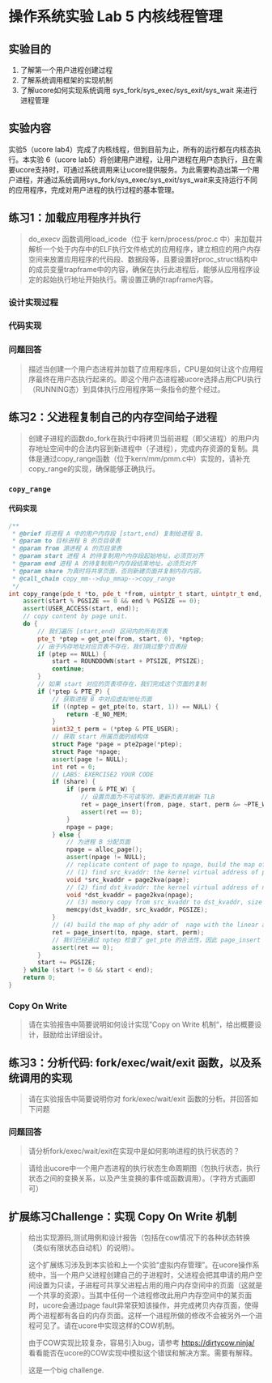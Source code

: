 # 操作系统实验 Lab 5 内核线程管理
## 实验目的
1. 了解第一个用户进程创建过程
2. 了解系统调用框架的实现机制
3. 了解ucore如何实现系统调用 sys_fork/sys_exec/sys_exit/sys_wait 来进行进程管理

## 实验内容

实验5（ucore lab4）完成了内核线程，但到目前为止，所有的运行都在内核态执行。本实验 6（ucore lab5）将创建用户进程，让用户进程在用户态执行，且在需要ucore支持时，可通过系统调用来让ucore提供服务。为此需要构造出第一个用户进程，并通过系统调用sys_fork/sys_exec/sys_exit/sys_wait来支持运行不同的应用程序，完成对用户进程的执行过程的基本管理。

## 练习1：加载应用程序并执行

>do_execv 函数调用load_icode（位于 kern/process/proc.c 中）来加载并解析一个处于内存中的ELF执行文件格式的应用程序，建立相应的用户内存空间来放置应用程序的代码段、数据段等，且要设置好proc_struct结构中的成员变量trapframe中的内容，确保在执行此进程后，能够从应用程序设定的起始执行地址开始执行。需设置正确的trapframe内容。

### 设计实现过程



### 代码实现



### 问题回答

> 描述当创建一个用户态进程并加载了应用程序后，CPU是如何让这个应用程序最终在用户态执行起来的。即这个用户态进程被ucore选择占用CPU执行（RUNNING态）到具体执行应用程序第一条指令的整个经过。





## 练习**2**：父进程复制自己的内存空间给子进程

>  创建子进程的函数do_fork在执行中将拷贝当前进程（即父进程）的用户内存地址空间中的合法内容到新进程中（子进程），完成内存资源的复制。具体是通过copy_range函数（位于kern/mm/pmm.c中）实现的，请补充copy_range的实现，确保能够正确执行。

### `copy_range`



#### 代码实现

```cpp
/**
 * @brief 将进程 A 中的用户内存段 [start,end) 复制给进程 B。
 * @param to 目标进程 B 的页目录表
 * @param from 源进程 A 的页目录表
 * @param start 进程 A 的待复制用户内存段起始地址，必须页对齐
 * @param end 进程 A 的待复制用户内存段结束地址，必须页对齐
 * @param share 为真时将共享页面，否则新建页面并复制内存内容。
 * @call_chain copy_mm-->dup_mmap-->copy_range
 */
int copy_range(pde_t *to, pde_t *from, uintptr_t start, uintptr_t end, bool share) {
    assert(start % PGSIZE == 0 && end % PGSIZE == 0);
    assert(USER_ACCESS(start, end));
    // copy content by page unit.
    do {
        // 我们遍历 [start,end) 区间内的所有页表
        pte_t *ptep = get_pte(from, start, 0), *nptep;
        // 由于内存地址对应页表不存在，我们跳过整个页表段
        if (ptep == NULL) {
            start = ROUNDDOWN(start + PTSIZE, PTSIZE);
            continue;
        }
        // 如果 start 对应的页表项存在，我们完成这个页面的复制
        if (*ptep & PTE_P) {
            // 获取进程 B 中对应虚拟地址页面
            if ((nptep = get_pte(to, start, 1)) == NULL) {
                return -E_NO_MEM;
            }
            uint32_t perm = (*ptep & PTE_USER);
            // 获取 start 所属页面的结构体
            struct Page *page = pte2page(*ptep);
            struct Page *npage;
            assert(page != NULL);
            int ret = 0;
            // LAB5: EXERCISE2 YOUR CODE
            if (share) {
                if (perm & PTE_W) {
                    // 设置页面为不可读写的，更新页表并刷新 TLB
                    ret = page_insert(from, page, start, perm &= ~PTE_W);
                    assert(ret == 0);
                }
                npage = page;
            } else {
                // 为进程 B 分配页面
                npage = alloc_page();
                assert(npage != NULL);
                // replicate content of page to npage, build the map of phy addr of nage with the linear addr start
                // (1) find src_kvaddr: the kernel virtual address of page
                void *src_kvaddr = page2kva(page);
                // (2) find dst_kvaddr: the kernel virtual address of npage
                void *dst_kvaddr = page2kva(npage);
                // (3) memory copy from src_kvaddr to dst_kvaddr, size is PGSIZE
                memcpy(dst_kvaddr, src_kvaddr, PGSIZE); 
            }
            // (4) build the map of phy addr of  nage with the linear addr start
            ret = page_insert(to, npage, start, perm);
            // 我们已经通过 nptep 检查了 get_pte 的合法性，因此 page_insert 必正常结束
            assert(ret == 0);
        }
        start += PGSIZE;
    } while (start != 0 && start < end);
    return 0;
}
```



### Copy On Write

>  请在实验报告中简要说明如何设计实现”Copy on Write 机制“，给出概要设计，鼓励给出详细设计。



## 练习**3**：分析代码: fork/exec/wait/exit 函数，以及系统调用的实现

> 请在实验报告中简要说明你对 fork/exec/wait/exit  函数的分析。并回答如下问题

### 问题回答

> 请分析fork/exec/wait/exit在实现中是如何影响进程的执行状态的？





> 请给出ucore中一个用户态进程的执行状态生命周期图（包执行状态，执行状态之间的变换关系，以及产生变换的事件或函数调用）。（字符方式画即可）





## 扩展练习**Challenge**：实现 Copy On Write 机制
> 给出实现源码,测试用例和设计报告（包括在cow情况下的各种状态转换（类似有限状态自动机）的说明）。
>
> 这个扩展练习涉及到本实验和上一个实验“虚拟内存管理”。在ucore操作系统中，当一个用户父进程创建自己的子进程时，父进程会把其申请的用户空间设置为只读，子进程可共享父进程占用的用户内存空间中的页面（这就是一个共享的资源）。当其中任何一个进程修改此用户内存空间中的某页面时，ucore会通过page fault异常获知该操作，并完成拷贝内存页面，使得两个进程都有各自的内存页面。这样一个进程所做的修改不会被另外一个进程可见了。请在ucore中实现这样的COW机制。
>
> 由于COW实现比较复杂，容易引入bug，请参考 https://dirtycow.ninja/ 看看能否在ucore的COW实现中模拟这个错误和解决方案。需要有解释。
>
> 这是一个big challenge.